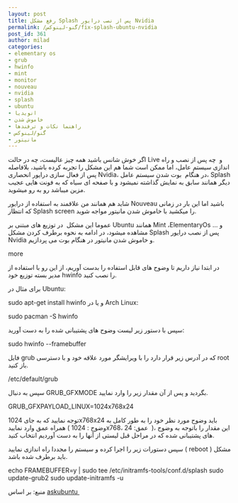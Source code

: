 ```yaml
---
layout: post
title: رفع مشکل Splash‌ پس از نصب درایور Nvidia
permalink: /گنو-لینوکس/fix-splash-ubuntu-nvidia
post_id: 361
author: milad
categories: 
- elementary os
- grub
- hwinfo
- mint
- monitor
- nouveau
- nvidia
- splash
- ubuntu
- انویدیا
- خاموش شدن
- راهنما نکات و ترفندها
- گنو/لینوکس
- مانیتور
---
```


اگر خوش شانس باشید همه چیز عالیست، چه در حالت Live و  چه پس از نصب و راه اندازی سیستم عامل، اما ممکن است شما هم این مشکل را تجربه کرده باشید، بلافاصله پس از فعال سازی درایور انحصاری Nvidia، در هنگام  بوت شدن سیستم عامل، Splash دیگر همانند سابق به نمایش گذاشته نمیشود و با صفحه ای سیاه که به فونت هایی عجیب مزین میباشد رو به رو میشوید.

شاید هم همانند من علاقمند به استفاده از درایور Nouveau باشید اما این بار در زمانی که انتظار Splash screen‌ را میکشید با خاموش شدن مانیتور مواجه شوید.

عموما این مشکل  در توزیع های مبتنی بر Ubuntu همانند Mint ،ElementaryOs‌ و ... مشاهده میشود، در ادامه به نحوه برطرف کردن مشکل Splash‌ پس از نصب درایور Nvidia و خاموش شدن مانیتور در هنگام بوت می پردازیم.

more

در ابتدا نیاز داریم تا وضوح های قابل استفاده را بدست آوریم، از این رو با استفاده از مدیر بسته توزیع خود hwinfo را نصب کنید.

برای مثال در Ubuntu:

sudo apt-get install hwinfo
و یا در Arch Linux:

sudo pacman -S hwinfo

سپس با دستور زیر لیست وضوح های پشتیبانی شده را به دست آورید:

sudo hwinfo --framebuffer

فایل grub که در آدرس زیر قرار دارد را با ویرایشگر مورد علاقه خود و با دسترسی root باز کنید.

/etc/default/grub

سپس به دنبال GRUB_GFXMODE بگردید و پس از آن مقدار زیر را وارد نمایید.

GRUB_GFXPAYLOAD_LINUX=1024x768x24

توجه نمایید که به جای 1024x768x24 باید وضوح مورد نظر خود را به طور کامل به همراه عمق وارد نمایید
( وضوح : 1024x768، عمق: 24  )، این مقدار را باتوجه به وضوح های پشتیبانی شده که در مراحل قبل لیستی از آنها را به دست آوردیم انتخاب کنید.

سپس دستورات زیر را اجرا کرده و سیستم را مجددا راه اندازی نمایید ( reboot ) مشکل باید برطرف شده باشد.

echo FRAMEBUFFER=y | sudo tee /etc/initramfs-tools/conf.d/splash
sudo update-grub2
sudo update-initramfs -u

منبع: بر اساس 
[askubuntu ](#)